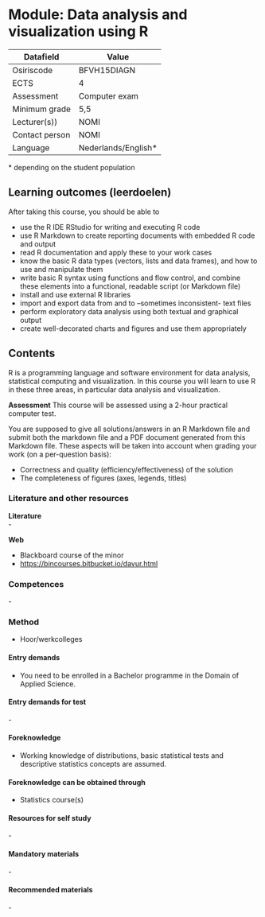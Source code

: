 # Module: Data analysis and visualization using R

| Datafield  | Value |
| ------------- | ------------- |
| Osiriscode  | BFVH15DIAGN  |
| ECTS  | 4 |
| Assessment  | Computer exam |
| Minimum grade  | 5,5 |
| Lecturer(s))  | NOMI |
| Contact person  | NOMI |
| Language  | Nederlands/English* |
\* depending on the student population

## Learning outcomes (leerdoelen)

After taking this course, you should be able to

- use the R IDE RStudio for writing and executing R code
- use R Markdown to create reporting documents with embedded R code and output
- read R documentation and apply these to your work cases
- know the basic R data types (vectors, lists and data frames), and how to use and manipulate them
- write basic R syntax using functions and flow control, and combine these elements into a functional, readable script (or Markdown file)
- install and use external R libraries
- import and export data from and to –sometimes inconsistent- text files
- perform exploratory data analysis using both textual and graphical output
- create well-decorated charts and figures and use them appropriately

## Contents

R is a programming language and software environment for data analysis, statistical computing and visualization. In this course you will learn to use R in these three areas, in particular data analysis and visualization. 

**Assessment**
This course will be assessed using a 2-hour practical computer test. 

You are supposed to give all solutions/answers in an R Markdown file and submit both the markdown file and a PDF document generated from this Markdown file. These aspects will be taken into account when grading your work (on a per-question basis):
- Correctness and quality (efficiency/effectiveness) of the solution
- The completeness of figures (axes, legends, titles)


### Literature and other resources

**Literature**  
\-

**Web**
- Blackboard course of the minor
- https://bincourses.bitbucket.io/davur.html

### Competences
\- 

### Method  
- Hoor/werkcolleges

#### Entry demands 
- You need to be enrolled in a Bachelor programme in the Domain of Applied Science. 

#### Entry demands for test
\- 

#### Foreknowledge
- Working knowledge of distributions, basic statistical tests and descriptive statistics concepts are assumed.

#### Foreknowledge can be obtained through
- Statistics course(s)

#### Resources for self study
\-

#### Mandatory materials
\-

#### Recommended materials
\-


